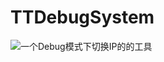 # TTDebugSystem

![一个Debug模式下切换IP的的工具](https://github.com/iostang/TTDebugSystem/blob/master/debug.gif)
